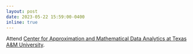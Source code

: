 ```yaml
---
layout: post
date: 2023-05-22 15:59:00-0400
inline: true
---
```


Attend <a href="https://sites.google.com/tamu.edu/camda-conference/home?authuser=0">Center for Approximation and Mathematical Data Analytics at Texas A&M University</a>.
